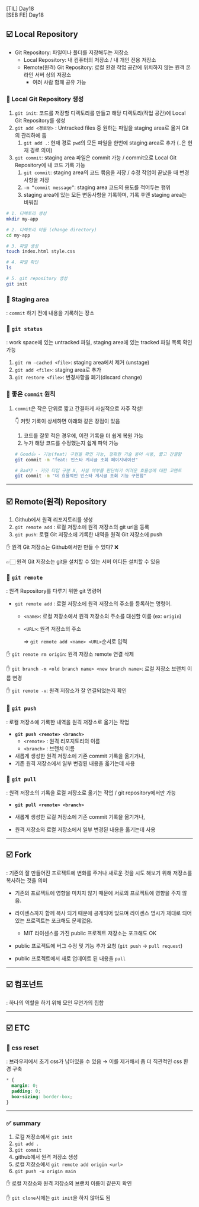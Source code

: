 [TIL] Day18 <br/>
[SEB FE] Day18

## ☑️ Local Repository

- Git Repository: 파일이나 폴더를 저장해두는 저장소
  - Local Repository: 내 컴퓨터의 저장소 / 내 개인 전용 저장소
  - Remote(원격) Git Repository: 로컬 환경 작업 공간에 위치하지 않는 원격 온라인 서버 상의 저장소
    - 여러 사람 함께 공유 가능

### 📎 Local Git Repository 생성

1. `git init`: 코드를 저장할 디렉토리를 만들고 해당 디렉토리(작업 공간)에 Local Git Repository를 생성
2. `git add <경로명>` : Untracked files 중 원하는 파일을 staging area로 옮겨 Git의 관리하에 둠
   1. `git add .`: 현재 경로 `pwd`의 모든 파일을 한번에 staging area로 추가 (`.`은 현재 경로 의미)
3. `git commit`: staging area 파일은 commit 가능 / commit으로 Local Git Repository에 내 코드 기록 가능
   1. `git commit`: staging area의 코드 묶음을 저장 / 수정 작업이 끝났을 때 변경 사항을 저장
   2. `-m “commit message”`: staging area 코드의 용도를 적어두는 행위
   3. staging area에 있는 모든 변동사항을 기록하며, 기록 후엔 staging area는 비워짐

```bash
# 1. 디렉토리 생성
mkdir my-app

# 2. 디렉토리 이동 (change directory)
cd my-app

# 3. 파일 생성
touch index.html style.css

# 4. 파일 확인
ls

# 5. git repository 생성
git init
```

### 📎 Staging area

: `commit` 하기 전에 내용을 기록하는 장소

### 📎 `git status`

: work space에 있는 untracked 파일, staging area에 있는 tracked 파일 목록 확인 가능

1. `git rm —cached <file>`: staging area에서 제거 (unstage)
2. `git add <file>`: staging area로 추가
3. `git restore <file>`: 변경사항을 폐기(discard change)

### 📎 좋은 **`commit` 원칙**

1. `commit`은 작은 단위로 짧고 간결하게 사실적으로 자주 작성!

   👇 커밋 기록이 상세하면 아래와 같은 장점이 있음

   1. 코드를 잘못 적은 경우에, 이전 기록을 더 쉽게 복원 가능
   2. 누가 해당 코드를 수정했는지 쉽게 파악 가능

   ```bash
   # Good👍 - 기능(feat) 구현을 확인 가능, 정확한 기술 용어 사용, 짧고 간결함
   git commit -m "feat: 인스타 게시글 조회 페이지네이션"

   # Bad👎 - 커밋 타입 구분 X, 사실 여부를 판단하기 어려운 효율성에 대한 코멘트
   git commit -m "더 효율적인 인스타 게시글 조회 기능 구현함"
   ```

---

## ☑️ Remote(원격) Repository

1. Github에서 원격 리포지토리를 생성
2. `git remote add` : 로컬 저장소에 원격 저장소의 git url을 등록
3. `git push`: 로컬 Git 저장소에 기록한 내역을 원격 Git 저장소에 push

✋ 원격 Git 저장소는 Github에서만 만들 수 있다? ❌

👉🏻 원격 Git 저장소는 git을 설치할 수 있는 서버 어디든 설치할 수 있음

### 📎 **`git remote`**

: 원격 Repository를 다루기 위한 git 명령어

- `git remote add` : 로컬 저장소에 원격 저장소의 주소를 등록하는 명령어.
  - `<name>`: 로컬 저장소에서 원격 저장소의 주소를 대신할 이름 (ex: `origin`)
  - `<URL>`: 원격 저장소의 주소

    ⇒ `git remote add <name> <URL>`순서로 입력

✋ `git remote rm origin`: 원격 저장소 remote 연결 삭제

✋ `git branch -m <old branch name> <new branch name>`: 로컬 저장소 브랜치 이름 변경

✋ `git remote -v`: 원격 저장소가 잘 연결되었는지 확인

### 📎 `git push`

: 로컬 저장소에 기록한 내역을 원격 저장소로 옮기는 작업

- **`git push <remote> <branch>`**
  - `<remote>` : 원격 리포지토리의 이름
  - `<branch>` : 브랜치 이름
- 새롭게 생성한 원격 저장소에 기존 commit 기록을 옮기거나,
- 기존 원격 저장소에서 일부 변경된 내용을 옮기는데 사용

### 📎 `git pull`

: 원격 저장소의 기록을 로컬 저장소로 옮기는 작업 / git repository에서만 가능

- **`git pull <remote> <branch>`**

- 새롭게 생성한 로컬 저장소에 기존 commit 기록을 옮기거나,
- 원격 저장소와 로컬 저장소에서 일부 변경된 내용을 옮기는데 사용

---

## ☑️ **Fork**

: 기존의 잘 만들어진 프로젝트에 변화를 주거나 새로운 것을 시도 해보기 위해 저장소를 복사하는 것을 의미

- 기존의 프로젝트에 영향을 미치지 않기 때문에 서로의 프로젝트에 영향을 주지 않음.
- 라이센스까지 함께 복사 되기 때문에 공개되어 있으며 라이센스 명시가 제대로 되어 있는 프로젝트는 포크해도 문제없음.

  - MIT 라이센스를 가진 public 프로젝트 저장소는 포크해도 OK

- public 프로젝트에 버그 수정 및 기능 추가 요청 (`git push` → `pull request`)
- public 프로젝트에서 새로 업데이트 된 내용을 `pull`

---

## ☑️ **컴포넌트**

: 하나의 역할을 하기 위해 모인 무언가의 집합

---

## ☑️ ETC

### 📎 css reset

: 브라우저에서 초기 css가 남아있을 수 있음 → 이를 제거해서 좀 더 직관적인 css 환경 구축

```css
* {
  margin: 0;
  padding: 0;
  box-sizing: border-box;
}
```

---

### ✅ summary

1. 로컬 저장소에서 `git init`
2. `git add .`
3. `git commit`
4. github에서 원격 저장소 생성
5. 로컬 저장소에서 `git remote add origin <url>`
6. `git push -u origin main`

✋ 로컬 저장소와 원격 저장소의 브랜치 이름이 같은지 확인

✋ `git clone`시에는 `git init`을 하지 않아도 됨
